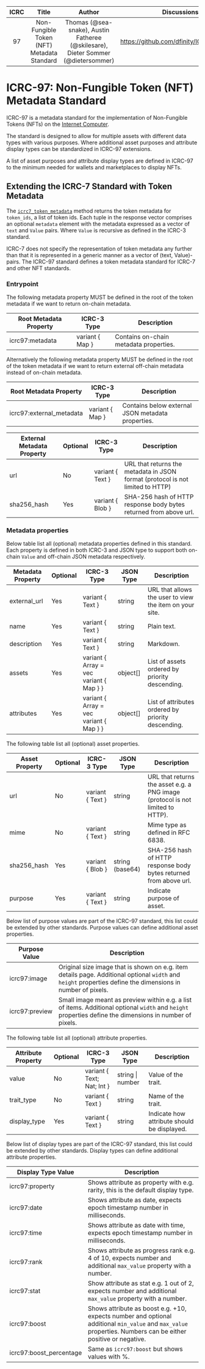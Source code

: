 | ICRC |                   Title                    |                                      Author                                      |                Discussions                | Status |      Type       | Category |  Created   |
|:----:|:------------------------------------------:|:--------------------------------------------------------------------------------:|:-----------------------------------------:|:------:|:---------------:|:--------:|:----------:|
|  97  | Non-Fungible Token (NFT) Metadata Standard | Thomas (@sea-snake), Austin Fatheree (@skilesare), Dieter Sommer (@dietersommer) | https://github.com/dfinity/ICRC/issues/97 | Draft  | Standards Track |          | 2024-08-13 |

# ICRC-97: Non-Fungible Token (NFT) Metadata Standard

ICRC-97 is a metadata standard for the implementation of Non-Fungible Tokens (NFTs) on
the [Internet Computer](https://internetcomputer.org).

The standard is designed to allow for multiple assets with different data types with various purposes. Where additional
asset purposes and attribute display types can be standardized in ICRC-97 extensions.

A list of asset purposes and attribute display types are defined in ICRC-97 to the minimum needed for wallets and marketplaces to display NFTs.

## Extending the ICRC-7 Standard with Token Metadata

The [`icrc7_token_metadata`](https://github.com/dfinity/ICRC/blob/main/ICRCs/ICRC-7/ICRC-7.md#icrc7_token_metadata)
method returns the token metadata for `token_ids`, a list of token ids. Each tuple in
the response vector comprises an optional `metadata` element with the metadata expressed as a vector of `text` and `Value`
pairs. Where `Value` is recursive as defined in the ICRC-3 standard.

ICRC-7 does not specify the representation of token metadata any further than that it is represented in a generic manner
as a vector of (text, Value)-pairs. The ICRC-97 standard defines a token metadata
standard for ICRC-7 and other NFT standards.

### Entrypoint

The following metadata property MUST be defined in the root of the token metadata if we want to return on-chain
metadata.

| Root Metadata Property | ICRC-3 Type     | Description                            |
|------------------------|-----------------|----------------------------------------|
| icrc97:metadata        | variant { Map } | Contains on-chain metadata properties. |

Alternatively the following metadata property MUST be defined in the root of the token metadata if we want to return
external
off-chain metadata instead of on-chain metadata.

| Root Metadata Property   | ICRC-3 Type     | Description                                       |
|--------------------------|-----------------|---------------------------------------------------|
| icrc97:external_metadata | variant { Map } | Contains below external JSON metadata properties. |

| External Metadata Property | Optional | ICRC-3 Type      | Description                                                                    |
|----------------------------|----------|------------------|--------------------------------------------------------------------------------|
| url                        | No       | variant { Text } | URL that returns the metadata in JSON format (protocol is not limited to HTTP) |
| sha256_hash                | Yes      | variant { Blob } | SHA-256 hash of HTTP response body bytes returned from above url.              |

### Metadata properties

Below table list all (optional) metadata properties defined in this standard. Each property is defined in both ICRC-3
and JSON type to support both on-chain `Value` and off-chain JSON metadata respectively.

| Metadata Property | Optional | ICRC-3 Type                             | JSON Type | Description                                             |
|-------------------|----------|-----------------------------------------|-----------|---------------------------------------------------------|
| external_url      | Yes      | variant { Text }                        | string    | URL that allows the user to view the item on your site. |
| name              | Yes      | variant { Text }                        | string    | Plain text.                                             |
| description       | Yes      | variant { Text }                        | string    | Markdown.                                               |
| assets            | Yes      | variant { Array = vec variant { Map } } | object[]  | List of assets ordered by priority descending.          |
| attributes        | Yes      | variant { Array = vec variant { Map } } | object[]  | List of attributes ordered by priority descending.      |

The following table list all (optional) asset properties.

| Asset Property | Optional | ICRC-3 Type      | JSON Type       | Description                                                                    |
|----------------|----------|------------------|-----------------|--------------------------------------------------------------------------------|
| url            | No       | variant { Text } | string          | URL that returns the asset e.g. a PNG image (protocol is not limited to HTTP). |
| mime           | No       | variant { Text } | string          | Mime type as defined in RFC 6838.                                              |
| sha256_hash    | Yes      | variant { Blob } | string (base64) | SHA-256 hash of HTTP response body bytes returned from above url.              |
| purpose        | Yes      | variant { Text } | string          | Indicate purpose of asset.                                                     |

Below list of purpose values are part of the ICRC-97 standard, this list could be extended by other standards.
Purpose values can define additional asset properties.

| Purpose Value  | Description                                                                                                                                                 |
|----------------|-------------------------------------------------------------------------------------------------------------------------------------------------------------|
| icrc97:image   | Original size image that is shown on e.g. item details page. Additional optional `width` and `height` properties define the dimensions in number of pixels. |
| icrc97:preview | Small image meant as preview within e.g. a list of items. Additional optional `width` and `height` properties define the dimensions in number of pixels.    |

The following table list all (optional) attribute properties.

| Attribute Property | Optional | ICRC-3 Type                | JSON Type        | Description                                 |
|--------------------|----------|----------------------------|------------------|---------------------------------------------|
| value              | No       | variant { Text; Nat; Int } | string \| number | Value of the trait.                         |
| trait_type         | No       | variant { Text }           | string           | Name of the trait.                          |
| display_type       | Yes      | variant { Text }           | string           | Indicate how attribute should be displayed. |

Below list of display types are part of the ICRC-97 standard, this list could be extended by other standards.
Display types can define additional attribute properties.

| Display Type Value      | Description                                                                                                                                                   |
|-------------------------|---------------------------------------------------------------------------------------------------------------------------------------------------------------|
| icrc97:property         | Shows attribute as property with e.g. rarity, this is the default display type.                                                                               |
| icrc97:date             | Shows attribute as date, expects epoch timestamp number in milliseconds.                                                                                      |
| icrc97:time             | Shows attribute as date with time, expects epoch timestamp number in milliseconds.                                                                            |
| icrc97:rank             | Shows attribute as progress rank e.g. 4 of 10, expects number and additional `max_value` property with a number.                                              |
| icrc97:stat             | Show attribute as stat e.g. 1 out of 2, expects number and additional `max_value` property with a number.                                                     |
| icrc97:boost            | Shows attribute as boost e.g. +10, expects number and optional additional `min_value` and `max_value` properties. Numbers can be either positive or negative. |
| icrc97:boost_percentage | Same as `icrc97:boost` but shows values with %.                                                                                                               |
